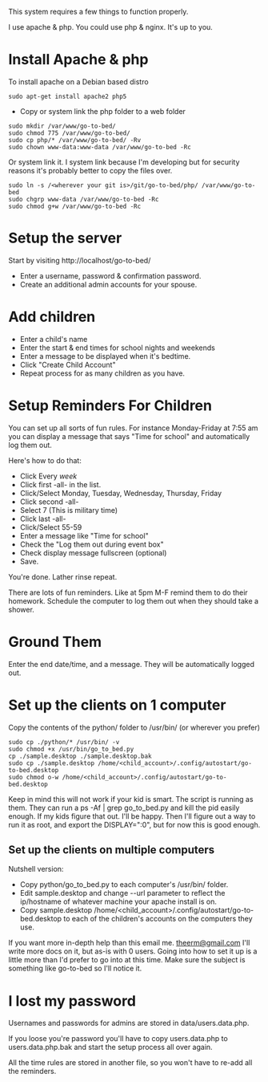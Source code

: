 
This system requires a few things to function properly.

I use apache & php.  You could use php & nginx.  It's up to you.

Install Apache & php
====================
To install apache on a Debian based distro
```
sudo apt-get install apache2 php5
```

* Copy or system link the php folder to a web folder

```
sudo mkdir /var/www/go-to-bed/
sudo chmod 775 /var/www/go-to-bed/
sudo cp php/* /var/www/go-to-bed/ -Rv
sudo chown www-data:www-data /var/www/go-to-bed -Rc
```

Or system link it.  I system link because I'm developing but for security reasons
it's probably better to copy the files over.

```
sudo ln -s /<wherever your git is>/git/go-to-bed/php/ /var/www/go-to-bed
sudo chgrp www-data /var/www/go-to-bed -Rc
sudo chmod g+w /var/www/go-to-bed -Rc
```

Setup the server
=================
Start by visiting http://localhost/go-to-bed/

* Enter a username, password & confirmation password.
* Create an additional admin accounts for your spouse.

Add children
============
* Enter a child's name
* Enter the start & end times for school nights and weekends
* Enter a message to be displayed when it's bedtime.
* Click "Create Child Account"
* Repeat process for as many children as you have.


Setup Reminders For Children
============================
You can set up all sorts of fun rules.
For instance Monday-Friday at 7:55 am you can display a message that says 
"Time for school" and automatically log them out.

Here's how to do that:
* Click Every _week_
* Click first -all- in the list.
* Click/Select Monday, Tuesday, Wednesday, Thursday, Friday
* Click second -all- 
* Select 7 (This is military time)
* Click last -all-
* Click/Select 55-59
* Enter a message like "Time for school"
* Check the "Log them out during event box"
* Check display message fullscreen (optional)
* Save.

You're done.
Lather rinse repeat.

There are lots of fun reminders.  Like at 5pm M-F remind them to do their homework.
Schedule the computer to log them out when they should take a shower.


Ground Them
===========
Enter the end date/time, and a message.  They will be automatically logged out.

Set up the clients on 1 computer
================================
Copy the contents of the python/ folder to /usr/bin/ (or wherever you prefer)
```
sudo cp ./python/* /usr/bin/ -v
sudo chmod +x /usr/bin/go_to_bed.py
cp ./sample.desktop ./sample.desktop.bak
sudo cp ./sample.desktop /home/<child_account>/.config/autostart/go-to-bed.desktop
sudo chmod o-w /home/<child_account>/.config/autostart/go-to-bed.desktop
```

Keep in mind this will not work if your kid is smart.  The script is running as
them.  They can run a ps -Af | grep go_to_bed.py and kill the pid easily enough.
If my kids figure that out.  I'll be happy.  Then I'll figure out a way to run
it as root, and export the DISPLAY=":0", but for now this is good enough.


Set up the clients on multiple computers
----------------------------------------
Nutshell version:
* Copy python/go_to_bed.py to each computer's /usr/bin/ folder.
* Edit sample.desktop and change --url parameter to reflect the ip/hostname
  of whatever machine your apache install is on.
* Copy sample.desktop /home/<child_account>/.config/autostart/go-to-bed.desktop 
  to each of the children's accounts on the computers they use.

If you want more in-depth help than this email me. theerm@gmail.com  I'll write
more docs on it,  but as-is with 0 users.  Going into how to set it up is a
little more than I'd prefer to go into at this time.  Make sure the subject is
something like go-to-bed so I'll notice it.

I lost my password
==================
Usernames and passwords for admins are stored in data/users.data.php.

If you loose you're password you'll have to copy users.data.php to 
users.data.php.bak and start the setup process all over again.

All the time rules are stored in another file, so you won't have to re-add all
the reminders.







